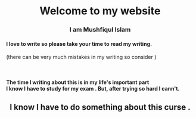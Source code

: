 <!DOCTYPE html>
<html>
  <head>
    <title> My first html website </title>
  </head>
  <body>
    <h1><center>Welcome to my website   </center></h1>
    <h3><center> I am Mushfiqul Islam   </center></h3>
    <h4><p> I love to write so please take your time to read my 
    writing.<br></h4>(there can be very much mistakes in my writing so consider )
    </p>
    <br>
    <h4><p>The time I writing about this is in my life's important part <br>
    I know I have to study for my exam . But, after trying so hard I cann't.
    </p></h4>
    <h2><center>I know I have to do something about this curse .</center></h2>
  </body>
      
</html>

